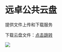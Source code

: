 # 远卓公共云盘
<p>提供文件上传和下载服务
<p>下载云盘文件：<a href="https://github.com/zhuyuanzhuo/Cloud/releases">点击跳转</a>
<p><a href="https://sm.ms/image/FY4KeLNUQrItnuP" target="_blank"><img src="https://s2.loli.net/2023/10/05/FY4KeLNUQrItnuP.jpg" /></a>
